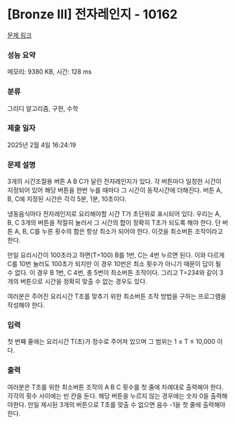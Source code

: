 # [Bronze III] 전자레인지 - 10162 

[문제 링크](https://www.acmicpc.net/problem/10162) 

### 성능 요약

메모리: 9380 KB, 시간: 128 ms

### 분류

그리디 알고리즘, 구현, 수학

### 제출 일자

2025년 2월 4일 16:24:19

### 문제 설명

<p>3개의 시간조절용 버튼 A B C가 달린 전자레인지가 있다. 각 버튼마다 일정한 시간이 지정되어 있어 해당 버튼을 한번 누를 때마다 그 시간이 동작시간에 더해진다. 버튼 A, B, C에 지정된 시간은 각각 5분, 1분, 10초이다.</p>

<p>냉동음식마다 전자레인지로 요리해야할 시간 T가 초단위로 표시되어 있다. 우리는 A, B, C 3개의 버튼을 적절히 눌러서 그 시간의 합이 정확히 T초가 되도록 해야 한다. 단 버튼 A, B, C를 누른 횟수의 합은 항상 최소가 되어야 한다. 이것을 최소버튼 조작이라고 한다. </p>

<p>만일 요리시간이 100초라고 하면(T=100) B를 1번, C는 4번 누르면 된다. 이와 다르게 C를 10번 눌러도 100초가 되지만 이 경우 10번은 최소 횟수가 아니기 때문이 답이 될 수 없다. 이 경우 B 1번, C 4번, 총 5번이 최소버튼 조작이다. 그리고 T=234와 같이 3개의 버튼으로 시간을 정확히 맞출 수 없는 경우도 있다. </p>

<p>여러분은 주어진 요리시간 T초를 맞추기 위한 최소버튼 조작 방법을 구하는 프로그램을 작성해야 한다. </p>

### 입력 

 <p>첫 번째 줄에는 요리시간 T(초)가 정수로 주어져 있으며 그 범위는 1 ≤ T ≤ 10,000 이다. </p>

### 출력 

 <p>여러분은 T초를 위한 최소버튼 조작의 A B C 횟수를 첫 줄에 차례대로 출력해야 한다. 각각의 횟수 사이에는 빈 칸을 둔다. 해당 버튼을 누르지 않는 경우에는 숫자 0을 출력해야한다. 만일 제시된 3개의 버튼으로 T초를 맞출 수 없으면 음수 -1을 첫 줄에 출력해야 한다. </p>

